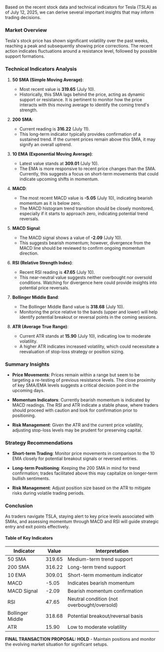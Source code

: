 Based on the recent stock data and technical indicators for Tesla (TSLA) as of July 12, 2025, we can derive several important insights that may inform trading decisions. 

### Market Overview 

Tesla's stock price has shown significant volatility over the past weeks, reaching a peak and subsequently showing price corrections. The recent action indicates fluctuations around a resistance level, followed by possible support formations. 

### Technical Indicators Analysis

1. **50 SMA (Simple Moving Average)**:
   - Most recent value is **319.65** (July 10).
   - Historically, this SMA lags behind the price, acting as dynamic support or resistance. It is pertinent to monitor how the price interacts with this moving average to identify the coming trend's strength.

2. **200 SMA**:
   - Current reading is **316.22** (July 11).
   - This long-term indicator typically provides confirmation of a sustained trend. If the current prices remain above this SMA, it may signify an overall uptrend.

3. **10 EMA (Exponential Moving Average)**:
   - Latest value stands at **309.01** (July 10).
   - The EMA is more responsive to recent price changes than the SMA. Currently, this suggests a focus on short-term movements that could indicate upcoming shifts in momentum.

4. **MACD**:
   - The most recent MACD value is **-5.05** (July 10), indicating bearish momentum as it is below zero. 
   - The MACD histogram trend transition should be closely monitored, especially if it starts to approach zero, indicating potential trend reversals.

5. **MACD Signal**: 
   - The MACD signal shows a value of **-2.09** (July 10). 
   - This suggests bearish momentum; however, divergence from the MACD line should be reviewed to confirm ongoing momentum direction.

6. **RSI (Relative Strength Index)**:
   - Recent RSI reading is **47.65** (July 10).
   - This near-neutral value suggests neither overbought nor oversold conditions. Watching for divergence here could provide insights into potential price reversals.

7. **Bollinger Middle Band**:
   - The Bollinger Middle Band value is **318.68** (July 10).
   - Monitoring the price relative to the bands (upper and lower) will help identify potential breakout or reversal points in the coming sessions.

8. **ATR (Average True Range)**:
   - Current ATR stands at **15.90** (July 10), indicating low to moderate volatility.
   - A higher ATR indicates increased volatility, which could necessitate a reevaluation of stop-loss strategy or position sizing.

### Summary Insights

- **Price Movements**: Prices remain within a range but seem to be targeting a re-testing of previous resistance levels. The close proximity of key SMA/EMA levels suggests a critical decision point in the upcoming days.

- **Momentum Indicators**: Currently bearish momentum is indicated by MACD readings. The RSI and ATR indicate a stable phase, where traders should proceed with caution and look for confirmation prior to positioning.

- **Risk Management**: Given the ATR and the current price volatility, adjusting stop-loss levels may be prudent for preserving capital.

### Strategy Recommendations

- **Short-term Trading**: Monitor price movements in comparison to the 10 EMA closely for potential breakout signals or reversed entries.
  
- **Long-term Positioning**: Keeping the 200 SMA in mind for trend confirmation; trades facilitated above this may capitalize on longer-term bullish sentiments.

- **Risk Management**: Adjust position size based on the ATR to mitigate risks during volatile trading periods.

### Conclusion

As traders navigate TSLA, staying alert to key price levels associated with SMAs, and assessing momentum through MACD and RSI will guide strategic entry and exit points effectively.

#### Table of Key Indicators

| Indicator         | Value          | Interpretation                              |
|-------------------|----------------|---------------------------------------------|
| 50 SMA            | 319.65         | Medium-term trend support                   |
| 200 SMA           | 316.22         | Long-term trend support                     |
| 10 EMA            | 309.01         | Short-term momentum indicator               |
| MACD              | -5.05          | Indicates bearish momentum                  |
| MACD Signal       | -2.09          | Bearish momentum confirmation               |
| RSI               | 47.65          | Neutral condition (not overbought/oversold) |
| Bollinger Middle  | 318.68         | Potential breakout/reversal basis          |
| ATR               | 15.90          | Low to moderate volatility                  |

**FINAL TRANSACTION PROPOSAL:** **HOLD** - Maintain positions and monitor the evolving market situation for significant setups.